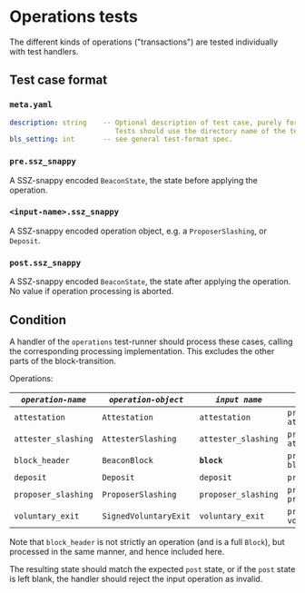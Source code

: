 # Operations tests

The different kinds of operations ("transactions") are tested individually with test handlers.

## Test case format

### `meta.yaml`

```yaml
description: string    -- Optional description of test case, purely for debugging purposes.
                          Tests should use the directory name of the test case as identifier, not the description.
bls_setting: int       -- see general test-format spec.
```

### `pre.ssz_snappy`

A SSZ-snappy encoded `BeaconState`, the state before applying the operation.

### `<input-name>.ssz_snappy`

A SSZ-snappy encoded operation object, e.g. a `ProposerSlashing`, or `Deposit`.

### `post.ssz_snappy`

A SSZ-snappy encoded `BeaconState`, the state after applying the operation. No value if operation processing is aborted.


## Condition

A handler of the `operations` test-runner should process these cases,
 calling the corresponding processing implementation.
This excludes the other parts of the block-transition.

Operations:

| *`operation-name`*      | *`operation-object`*  | *`input name`*       | *`processing call`*                                    |
|-------------------------|-----------------------|----------------------|--------------------------------------------------------|
| `attestation`           | `Attestation`         | `attestation`        | `process_attestation(state, attestation)`              |
| `attester_slashing`     | `AttesterSlashing`    | `attester_slashing`  | `process_attester_slashing(state, attester_slashing)`  |
| `block_header`          | `BeaconBlock`         | **`block`**          | `process_block_header(state, block)`                   |
| `deposit`               | `Deposit`             | `deposit`            | `process_deposit(state, deposit)`                      |
| `proposer_slashing`     | `ProposerSlashing`    | `proposer_slashing`  | `process_proposer_slashing(state, proposer_slashing)`  |
| `voluntary_exit`        | `SignedVoluntaryExit` | `voluntary_exit`     | `process_voluntary_exit(state, voluntary_exit)`        |

Note that `block_header` is not strictly an operation (and is a full `Block`), but processed in the same manner, and hence included here.

The resulting state should match the expected `post` state, or if the `post` state is left blank,
 the handler should reject the input operation as invalid.
